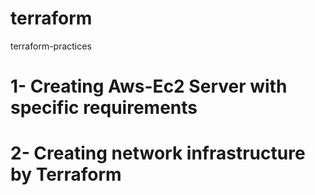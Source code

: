 # terraform
terraform-practices

# 1- Creating Aws-Ec2 Server with specific requirements
# 2- Creating network infrastructure by Terraform 
